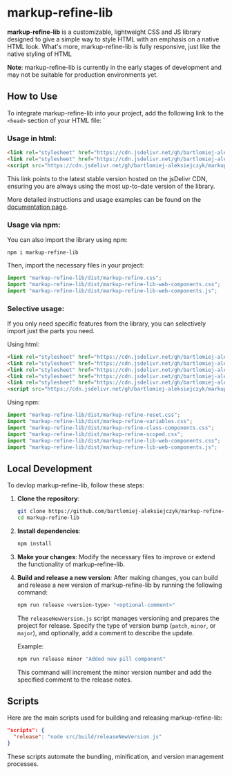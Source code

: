 # markup-refine-lib

**markup-refine-lib** is a customizable, lightweight CSS and JS library designed to give a simple way to style HTML with an emphasis on a native HTML look. What's more, markup-refine-lib is fully responsive, just like the native styling of HTML

**Note**: markup-refine-lib is currently in the early stages of development and may not be suitable for production environments yet.

## How to Use

To integrate markup-refine-lib into your project, add the following link to the `<head>` section of your HTML file:
`
### Usage in html:
```html
<link rel="stylesheet" href="https://cdn.jsdelivr.net/gh/bartlomiej-aleksiejczyk/markup-refine-lib@0.4.3/dist/markup-refine-lib.min.css" />
<link rel="stylesheet" href="https://cdn.jsdelivr.net/gh/bartlomiej-aleksiejczyk/markup-refine-lib@0.4.3/dist/webComponents.css" />
<script src="https://cdn.jsdelivr.net/gh/bartlomiej-aleksiejczyk/markup-refine-lib@0.4.3/dist/webComponents.js"></script>
```

This link points to the latest stable version hosted on the jsDelivr CDN, ensuring you are always using the most up-to-date version of the library.

More detailed instructions and usage examples can be found on the [documentation page](https://bartlomiej-aleksiejczyk.github.io/markup-refine-lib/).

### Usage via npm:

You can also import the library using npm:
```shell
npm i markup-refine-lib
```

Then, import the necessary files in your project:
```js
import "markup-refine-lib/dist/markup-refine.css";
import "markup-refine-lib/dist/markup-refine-lib-web-components.css";
import "markup-refine-lib/dist/markup-refine-lib-web-components.js";
```
### Selective usage:

If you only need specific features from the library, you can selectively import just the parts you need.

Using html:
```html
<link rel="stylesheet" href="https://cdn.jsdelivr.net/gh/bartlomiej-aleksiejczyk/markup-refine-lib@0.4.3/dist/markup-refine-lib-reset.min.css" />
<link rel="stylesheet" href="https://cdn.jsdelivr.net/gh/bartlomiej-aleksiejczyk/markup-refine-lib@0.4.3/dist/markup-refine-lib-class-components.min.css" />
<link rel="stylesheet" href="https://cdn.jsdelivr.net/gh/bartlomiej-aleksiejczyk/markup-refine-lib@0.4.3/dist/markup-refine-lib-variables.min.css" />
<link rel="stylesheet" href="https://cdn.jsdelivr.net/gh/bartlomiej-aleksiejczyk/markup-refine-lib@0.4.3/dist/markup-refine-lib-scoped.min.css" />
<link rel="stylesheet" href="https://cdn.jsdelivr.net/gh/bartlomiej-aleksiejczyk/markup-refine-lib@0.4.3/dist/webComponents.css" />
<script src="https://cdn.jsdelivr.net/gh/bartlomiej-aleksiejczyk/markup-refine-lib@0.4.3/dist/webComponents.js"></script>
```
Using npm:
```js
import "markup-refine-lib/dist/markup-refine-reset.css";
import "markup-refine-lib/dist/markup-refine-variables.css";
import "markup-refine-lib/dist/markup-refine-class-components.css";
import "markup-refine-lib/dist/markup-refine-scoped.css";
import "markup-refine-lib/dist/markup-refine-lib-web-components.css";
import "markup-refine-lib/dist/markup-refine-lib-web-components.js";
```
## Local Development

To devlop markup-refine-lib, follow these steps:

1. **Clone the repository**:

   ```bash
   git clone https://github.com/bartlomiej-aleksiejczyk/markup-refine-lib.git
   cd markup-refine-lib
   ```

2. **Install dependencies**:

   ```bash
   npm install
   ```

3. **Make your changes**: Modify the necessary files to improve or extend the functionality of markup-refine-lib.

4. **Build and release a new version**: After making changes, you can build and release a new version of markup-refine-lib by running the following command:

   ```bash
   npm run release <version-type> "<optional-comment>"
   ```

   The `releaseNewVersion.js` script manages versioning and prepares the project for release. Specify the type of version bump (`patch`, `minor`, or `major`), and optionally, add a comment to describe the update.

   Example:

   ```bash
   npm run release minor "Added new pill component"
   ```

   This command will increment the minor version number and add the specified comment to the release notes.

## Scripts

Here are the main scripts used for building and releasing markup-refine-lib:

```json
"scripts": {
  "release": "node src/build/releaseNewVersion.js"
}
```

These scripts automate the bundling, minification, and version management processes.
